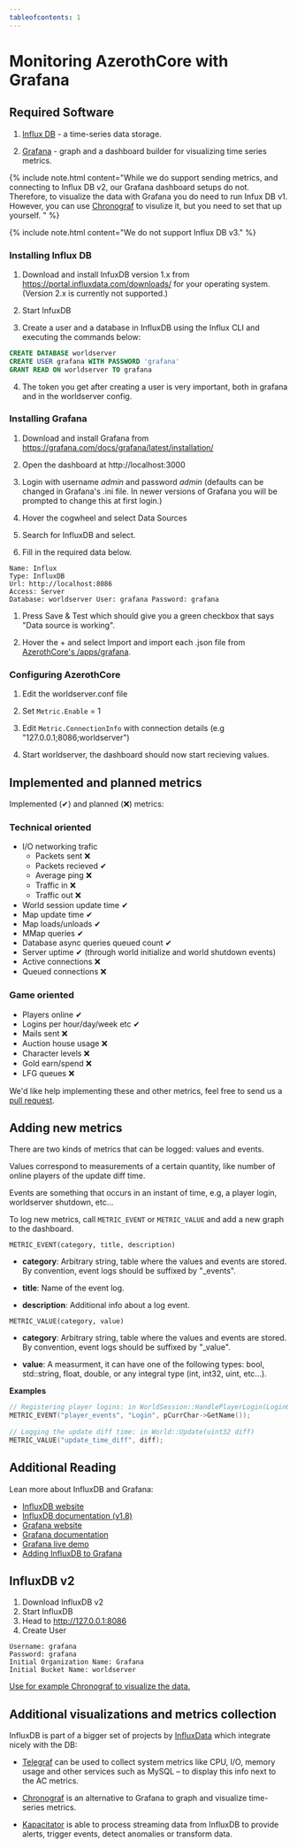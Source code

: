 ```yaml
---
tableofcontents: 1
---
```


# Monitoring AzerothCore with Grafana

## Required Software

1. [Influx DB](https://www.influxdata.com/products/influxdb-overview/) - a time-series data storage.

2. [Grafana](https://grafana.com/) - graph and a dashboard builder for visualizing time series metrics.

{% include note.html content="While we do support sending metrics, and connecting to Influx DB v2, our Grafana dashboard setups do not. Therefore, to visualize the data with Grafana you do need to run Infux DB v1. However, you can use [Chronograf](#additional-visualizations-and-metrics-collection) to visulize it, but you need to set that up yourself. " %}

{% include note.html content="We do not support Influx DB v3." %}

### Installing Influx DB

1. Download and install InfuxDB version 1.x from https://portal.influxdata.com/downloads/ for your operating system. (Version 2.x is currently not supported.)

2. Start InfuxDB

3. Create a user and a database in InfluxDB using the Influx CLI and executing the commands below:

```sql
CREATE DATABASE worldserver
CREATE USER grafana WITH PASSWORD 'grafana'
GRANT READ ON worldserver TO grafana
```

4. The token you get after creating a user is very important, both in grafana and in the worldserver config.

### Installing Grafana

1. Download and install Grafana from https://grafana.com/docs/grafana/latest/installation/

2. Open the dashboard at http://localhost:3000

3. Login with username *admin* and password *admin* (defaults can be changed in Grafana's .ini file. In newer versions of Grafana you will be prompted to change this at first login.)

4. Hover the cogwheel and select Data Sources

5. Search for InfluxDB and select.

6. Fill in the required data below.

```
Name: Influx
Type: InfluxDB
Url: http://localhost:8086
Access: Server
Database: worldserver User: grafana Password: grafana
```

1. Press Save & Test which should give you a green checkbox that says "Data source is working".

1. Hover the + and select Import and import each .json file from [AzerothCore's /apps/grafana](https://github.com/azerothcore/azerothcore-wotlk/tree/master/apps/grafana).

### Configuring AzerothCore

1. Edit the worldserver.conf file

1. Set `Metric.Enable` = 1

1. Edit `Metric.ConnectionInfo` with connection details (e.g "127.0.0.1;8086;worldserver")

1. Start worldserver, the dashboard should now start recieving values.

## Implemented and planned metrics

Implemented (✔) and planned (❌) metrics:

### Technical oriented

* I/O networking trafic
    * Packets sent ❌
    * Packets recieved ✔
    * Average ping ❌
    * Traffic in ❌
    * Traffic out ❌
* World session update time ✔
* Map update time ✔
* Map loads/unloads ✔
* MMap queries ✔
* Database async queries queued count ✔
* Server uptime ✔ (through world initialize and world shutdown events)
* Active connections ❌
* Queued connections ❌

### Game oriented

* Players online ✔
* Logins per hour/day/week etc ✔
* Mails sent ❌
* Auction house usage ❌
* Character levels ❌
* Gold earn/spend ❌
* LFG queues ❌

We'd like help implementing these and other metrics, feel free to send us a [pull request](https://github.com/azerothcore/azerothcore-wotlk/pulls).

## Adding new metrics

There are two kinds of metrics that can be logged: values and events.

Values correspond to measurements of a certain quantity, like number of online players of the update diff time.

Events are something that occurs in an instant of time, e.g, a player login, worldserver shutdown, etc...

To log new metrics, call `METRIC_EVENT` or `METRIC_VALUE` and add a new graph to the dashboard.

`METRIC_EVENT(category, title, description)`

- **category**: Arbitrary string, table where the values and events are stored. By convention, event logs should be suffixed by "_events".

- **title**: Name of the event log.

- **description**: Additional info about a log event.

`METRIC_VALUE(category, value)`

- **category**: Arbitrary string, table where the values and events are stored. By convention, event logs should be suffixed by "_value".

- **value**: A measurment, it can have one of the following types: bool, std::string, float, double, or any integral type (int, int32, uint, etc...).

**Examples**

```cpp
// Registering player logins: in WorldSession::HandlePlayerLogin(LoginQueryHolder* holder)
METRIC_EVENT("player_events", "Login", pCurrChar->GetName());
  
// Logging the update diff time: in World::Update(uint32 diff)
METRIC_VALUE("update_time_diff", diff);
```

## Additional Reading

Lean more about InfluxDB and Grafana:

* [InfluxDB website](https://influxdata.com/time-series-platform/influxdb/)
* [InfluxDB documentation (v1.8)](https://docs.influxdata.com/influxdb/v1.8/)
* [Grafana website](http://grafana.org/)
* [Grafana documentation](http://docs.grafana.org/)
* [Grafana live demo](http://play.grafana.org/)
* [Adding InfluxDB to Grafana](http://docs.grafana.org/datasources/influxdb/)

## InfluxDB v2

1. Download InfluxDB v2
2. Start InfluxDB
3. Head to http://127.0.0.1:8086
4. Create User
```
Username: grafana
Password: grafana
Initial Organization Name: Grafana
Initial Bucket Name: worldserver
```

[Use for example Chronograf to visualize the data.](#additional-visualizations-and-metrics-collection)

## Additional visualizations and metrics collection

InfluxDB is part of a bigger set of projects by [InfluxData](https://www.influxdata.com/) which integrate nicely with the DB:

- [Telegraf](https://www.influxdata.com/time-series-platform/telegraf/) can be used to collect system metrics like CPU, I/O, memory usage and other services such as MySQL – to display this info next to the AC metrics.

- [Chronograf](https://www.influxdata.com/time-series-platform/chronograf/) is an alternative to Grafana to graph and visualize time-series metrics.

- [Kapacitator](https://www.influxdata.com/time-series-platform/kapacitor/) is able to process streaming data from InfluxDB to provide alerts, trigger events, detect anomalies or transform data.
